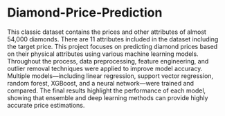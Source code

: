 # Diamond-Price-Prediction
This classic dataset contains the prices and other attributes of almost 54,000 diamonds. There are 11 attributes included in the dataset including the target price.
This project focuses on predicting diamond prices based on their physical attributes using various machine learning models. Throughout the process, data preprocessing, feature engineering, and outlier removal techniques were applied to improve model accuracy. Multiple models—including linear regression, support vector regression, random forest, XGBoost, and a neural network—were trained and compared. The final results highlight the performance of each model, showing that ensemble and deep learning methods can provide highly accurate price estimations.

